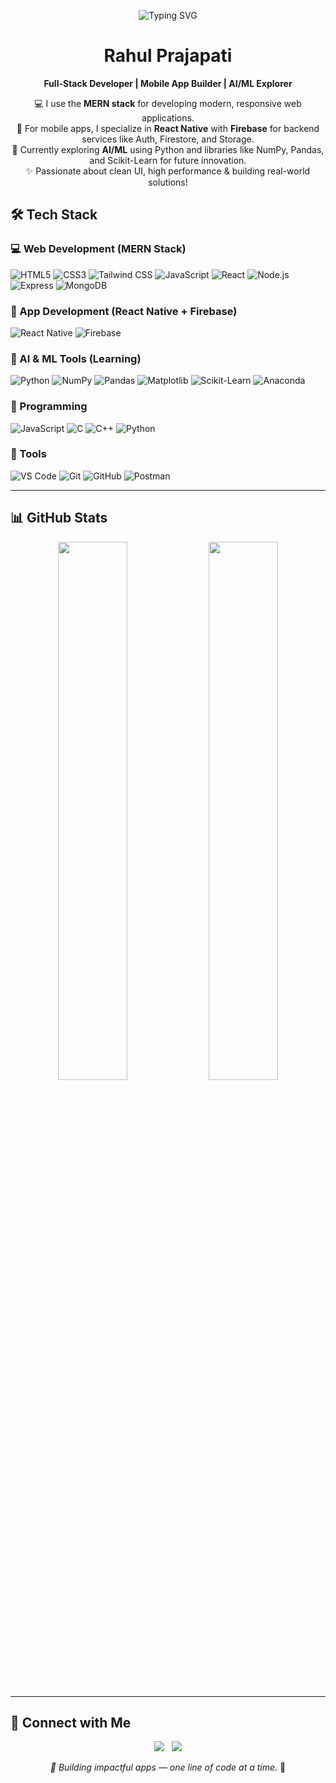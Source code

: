 
<!-- 🧠 Typing Animation Banner -->
<div align="center">

![Typing SVG](https://readme-typing-svg.demolab.com?font=Fira+Code&weight=500&size=25&pause=1000&center=true&vCenter=true&width=600&lines=Hi+there!+I'm+Rahul+👋;MERN+Stack+Web+Developer;React+Native+%2B+Firebase+App+Builder;AI+%26+ML+Explorer;Let's+Build+Something+Awesome+🚀)

</div>

<!-- ⚡ Name & Title -->
<h1 align="center">Rahul Prajapati</h1>
<p align="center">
  <b>Full-Stack Developer | Mobile App Builder | AI/ML Explorer</b>
</p>

<p align="center">
  💻 I use the <b>MERN stack</b> for developing modern, responsive web applications. <br>
  📱 For mobile apps, I specialize in <b>React Native</b> with <b>Firebase</b> for backend services like Auth, Firestore, and Storage. <br>
  🤖 Currently exploring <b>AI/ML</b> using Python and libraries like NumPy, Pandas, and Scikit-Learn for future innovation. <br>
  ✨ Passionate about clean UI, high performance & building real-world solutions!
</p>

## 🛠️ Tech Stack

### 💻 Web Development (MERN Stack)
![HTML5](https://img.shields.io/badge/-HTML5-E34F26?logo=html5&logoColor=fff)
![CSS3](https://img.shields.io/badge/-CSS3-1572B6?logo=css3&logoColor=fff)
![Tailwind CSS](https://img.shields.io/badge/-TailwindCSS-06B6D4?logo=tailwindcss&logoColor=fff)
![JavaScript](https://img.shields.io/badge/-JavaScript-F7DF1E?logo=javascript&logoColor=000)
![React](https://img.shields.io/badge/-React-61DAFB?logo=react&logoColor=000)
![Node.js](https://img.shields.io/badge/-Node.js-339933?logo=node.js&logoColor=fff)
![Express](https://img.shields.io/badge/-Express.js-000?logo=express&logoColor=fff)
![MongoDB](https://img.shields.io/badge/-MongoDB-47A248?logo=mongodb&logoColor=fff)

### 📱 App Development (React Native + Firebase)
![React Native](https://img.shields.io/badge/-React%20Native-20232A?logo=react&logoColor=61DAFB)
![Firebase](https://img.shields.io/badge/-Firebase-FFCA28?logo=firebase&logoColor=000)

### 🤖 AI & ML Tools (Learning)
![Python](https://img.shields.io/badge/-Python-3776AB?logo=python&logoColor=fff)
![NumPy](https://img.shields.io/badge/-NumPy-013243?logo=numpy&logoColor=fff)
![Pandas](https://img.shields.io/badge/-Pandas-150458?logo=pandas&logoColor=fff)
![Matplotlib](https://img.shields.io/badge/-Matplotlib-8B008B?logo=plotly&logoColor=fff)
![Scikit-Learn](https://img.shields.io/badge/-ScikitLearn-F7931E?logo=scikitlearn&logoColor=fff)
![Anaconda](https://img.shields.io/badge/-Anaconda-44A833?logo=anaconda&logoColor=fff)

### 🧠 Programming
![JavaScript](https://img.shields.io/badge/-JavaScript-F7DF1E?logo=javascript&logoColor=000)
![C](https://img.shields.io/badge/-C-00599C?logo=c&logoColor=fff)
![C++](https://img.shields.io/badge/-C++-00599C?logo=c%2B%2B&logoColor=fff)
![Python](https://img.shields.io/badge/-Python-3776AB?logo=python&logoColor=fff)

### 🔧 Tools
![VS Code](https://img.shields.io/badge/-VS%20Code-0078d7?logo=visual-studio-code&logoColor=fff)
![Git](https://img.shields.io/badge/-Git-F05032?logo=git&logoColor=fff)
![GitHub](https://img.shields.io/badge/-GitHub-181717?logo=github&logoColor=fff)
![Postman](https://img.shields.io/badge/-Postman-FF6C37?logo=postman&logoColor=fff)

---

## 📊 GitHub Stats

<p align="center">
  <img src="https://github-readme-stats.vercel.app/api?username=rahul-rrp&show_icons=true&theme=radical" width="47%" />
  <img src="https://github-readme-stats.vercel.app/api/top-langs/?username=rahul-rrp&layout=compact&theme=radical" width="47%" />
</p>

---

## 🔗 Connect with Me

<p align="center">
  <a href="https://linkedin.com/in/rahul-rrp"><img src="https://img.shields.io/badge/-LinkedIn-blue?logo=linkedin&logoColor=white" /></a>
  &nbsp;
  <a href="https://github.com/rahul-rrp"><img src="https://img.shields.io/badge/-GitHub-black?logo=github&logoColor=white" /></a>
</p>

<p align="center">
  <i>📱 Building impactful apps — one line of code at a time.</i> 🚀
</p>
